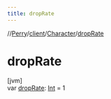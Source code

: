 ```yaml
---
title: dropRate
---
```

//[Perry](../../../index.html)/[client](../index.html)/[Character](index.html)/[dropRate](drop-rate.html)



# dropRate



[jvm]\
var [dropRate](drop-rate.html): [Int](https://kotlinlang.org/api/latest/jvm/stdlib/kotlin/-int/index.html) = 1




